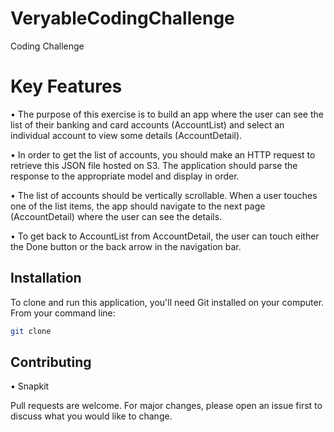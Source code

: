 # VeryableCodingChallenge

Coding Challenge

# Key Features

• The purpose of this exercise is to build an app where the user can see the list of their banking and card accounts (AccountList) and select an individual account to view some details (AccountDetail).

• In order to get the list of accounts, you should make an HTTP request to retrieve this JSON file hosted on S3. The application should parse the response to the appropriate model and display in order.

• The list of accounts should be vertically scrollable. When a user touches one of the list items, the app should navigate to the next page (AccountDetail) where the user can see the details.

• To get back to AccountList from AccountDetail, the user can touch either the Done button or the back arrow in the navigation bar.

## Installation

To clone and run this application, you'll need Git installed on your computer. From your command line:

```bash
git clone 
```
## Contributing

• Snapkit

Pull requests are welcome. For major changes, please open an issue first
to discuss what you would like to change.

